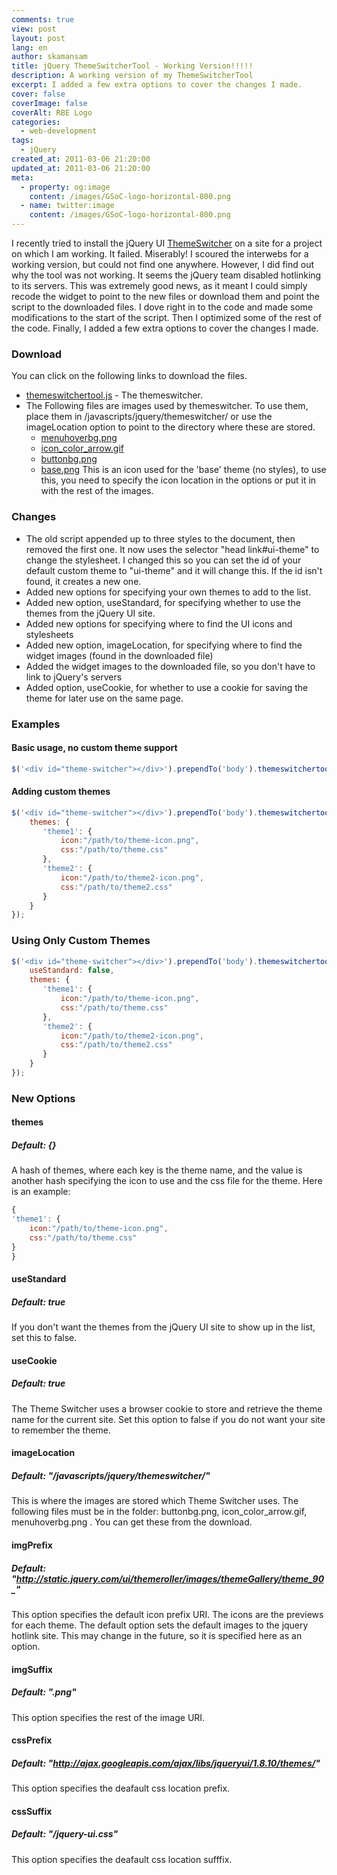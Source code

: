 ```yaml
---
comments: true
view: post
layout: post
lang: en
author: skamansam
title: jQuery ThemeSwitcherTool - Working Version!!!!!
description: A working version of my ThemeSwitcherTool
excerpt: I added a few extra options to cover the changes I made.
cover: false
coverImage: false
coverAlt: RBE Logo
categories:
  - web-development
tags: 
  - jQuery
created_at: 2011-03-06 21:20:00
updated_at: 2011-03-06 21:20:00
meta:
  - property: og:image
    content: /images/GSoC-logo-horizontal-800.png
  - name: twitter:image
    content: /images/GSoC-logo-horizontal-800.png
---
```


I recently tried to install the jQuery UI
[ThemeSwitcher](tp://docs.jquery.com/UI/Theming/ThemeSwitcher) on a site for a
project on which I am working. It failed. Miserably! I scoured the interwebs for
a working version, but could not find one anywhere. However, I did find out why
the tool was not working. It seems the jQuery team disabled hotlinking to its
servers. This was extremely good news, as it meant I could simply recode the
widget to point to the new files or download them and point the script to the
downloaded files.  I dove right in to the code and made some modifications to
the start of the script. Then I optimized some of the rest of the code. Finally,
I added a few extra options to cover the changes I made.

### Download
You can click on the following links to download the files.

* [themeswitchertool.js](http://blog.rbe.homeip.net/wp-content/uploads/2011/03/themeswitchertool.js) - The themeswitcher.
* The Following files are images used by themeswitcher. To use them, place them
  in /javascripts/jquery/themeswitcher/ or use the imageLocation option to point
  to the directory where these are stored.
  * [menuhoverbg.png](/files/themeswitcher/menuhoverbg.png)
  * [icon_color_arrow.gif](/files/themeswitcher/icon_color_arrow.gif)
  * [buttonbg.png](/files/themeswitcher/buttonbg.png)
  * [base.png](/files/themeswitcher/base.png) This is an icon used for the
    'base' theme (no styles), to use this, you need to specify the icon location
    in the options or put it in with the rest of the images.

### Changes
* The old script appended up to three styles to the document, then removed the
  first one. It now uses the selector "head link#ui-theme" to change the
  stylesheet. I changed this so you can set the id of your default custom theme
  to "ui-theme" and it will change this. If the id isn't found, it creates a new
  one.
* Added new options for specifying your own themes to add to the list.
* Added new option, useStandard, for specifying whether to use the themes from the jQuery UI site.
* Added new options for specifying where to find the UI icons and stylesheets
* Added new option, imageLocation, for specifying where to find the widget images (found in the downloaded file)
* Added the widget images to the downloaded file, so you don't have to link to jQuery's servers
* Added option, useCookie, for whether to use a cookie for saving the theme for later use on the same page.

### Examples
#### Basic usage, no custom theme support
```javascript
$('<div id="theme-switcher"></div>').prependTo('body').themeswitchertool( );
```

#### Adding custom themes
```javascript
$('<div id="theme-switcher"></div>').prependTo('body').themeswitchertool( {
    themes: {
       'theme1': {
           icon:"/path/to/theme-icon.png",
           css:"/path/to/theme.css"
       },
       'theme2': {
           icon:"/path/to/theme2-icon.png",
           css:"/path/to/theme2.css"
       }
    }
});
```

### Using Only Custom Themes
```javascript
$('<div id="theme-switcher"></div>').prependTo('body').themeswitchertool( {
    useStandard: false,
    themes: {
       'theme1': {
           icon:"/path/to/theme-icon.png",
           css:"/path/to/theme.css"
       },
       'theme2': {
           icon:"/path/to/theme2-icon.png",
           css:"/path/to/theme2.css"
       }
    }
});
```

### New Options

#### themes
##### Default: {}
A hash of themes, where each key is the theme name, and the value is another
hash specifying the icon to use and the css file for the theme. Here is an
example:
```javascript
{
'theme1': {
    icon:"/path/to/theme-icon.png",
    css:"/path/to/theme.css"
}
}
```
#### useStandard
##### Default: true
If you don't want the themes from the jQuery UI site to show up in the list, set this to false.
#### useCookie
##### Default: true
The Theme Switcher uses a browser cookie to store and retrieve the theme name
for the current site. Set this option to false if you do not want your site to
remember the theme.
#### imageLocation
##### Default: "/javascripts/jquery/themeswitcher/"
This is where the images are stored which Theme Switcher uses. The following
files must be in the folder: buttonbg.png, icon_color_arrow.gif, menuhoverbg.png
. You can get these from the download.
#### imgPrefix
##### Default: "http://static.jquery.com/ui/themeroller/images/themeGallery/theme_90_"
This option specifies the default icon prefix URI. The icons are the previews
for each theme. The default option sets the default images to the jquery hotlink
site. This may change in the future, so it is specified here as an option.
#### imgSuffix
##### Default: ".png"
This option specifies the rest of the image URI.
#### cssPrefix
##### Default: "http://ajax.googleapis.com/ajax/libs/jqueryui/1.8.10/themes/"
This option specifies the deafault css location prefix.
#### cssSuffix
##### Default: "/jquery-ui.css"
This option specifies the deafault css location sufffix.

